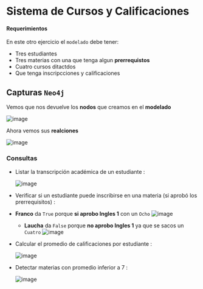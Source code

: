 # Sistema de Cursos y Calificaciones

#### Requerimientos

En este otro ejercicio el `modelado` debe tener:
- Tres estudiantes
- Tres materias con una que tenga algun **prerrequistos**
- Cuatro cursos ditactdos
- Que tenga inscripcciones y calificaciones

## Capturas `Neo4j` 

Vemos que nos devuelve los **nodos** que creamos en el **modelado** 

![image](https://github.com/user-attachments/assets/86bf38ee-c718-4477-99b0-bccb3db9c5c0)

Ahora vemos sus **realciones** 

![image](https://github.com/user-attachments/assets/827ac5e4-1453-4a45-b239-e3e93441db49)


### Consultas

- Listar la transcripción académica de un estudiante :
  
  ![image](https://github.com/user-attachments/assets/b74145fd-eaf6-447b-b074-da22dd672cd6)

- Verificar si un estudiante puede inscribirse en una materia (si aprobó los prerrequisitos) :

- **Franco** da `True` porque **si aprobo Ingles 1** con un `Ocho`
  ![image](https://github.com/user-attachments/assets/415835ab-72ef-446e-8112-391a343f976f)

  - **Laucha** da `False` porque **no aprobo Ingles 1** ya que se sacos un ``Cuatro``
  ![image](https://github.com/user-attachments/assets/5515b6c2-29ab-4d31-990c-4639ca587c51)

- Calcular el promedio de calificaciones por estudiante :

  ![image](https://github.com/user-attachments/assets/44c573b6-f4c4-41d8-b8b3-199810646ff1)

- Detectar materias con promedio inferior a 7 :

  ![image](https://github.com/user-attachments/assets/82424f32-bf59-4c3b-a91c-60075cbb4245)



